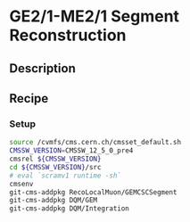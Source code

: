 # GE2/1-ME2/1 Segment Reconstruction
## Description

## Recipe
### Setup
```bash
source /cvmfs/cms.cern.ch/cmsset_default.sh
CMSSW_VERSION=CMSSW_12_5_0_pre4
cmsrel ${CMSSW_VERSION}
cd ${CMSSW_VERSION}/src
# eval `scramv1 runtime -sh`
cmsenv
git-cms-addpkg RecoLocalMuon/GEMCSCSegment
git-cms-addpkg DQM/GEM
git-cms-addpkg DQM/Integration
```
